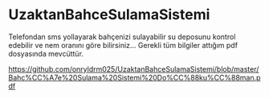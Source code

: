 # UzaktanBahceSulamaSistemi
Telefondan sms yollayarak bahçenizi sulayabilir su deposunu kontrol edebilir ve nem oranını göre bilirsiniz...
Gerekli tüm bilgiler attığım pdf dosyasında mevcüttür.

https://github.com/onryldrm025/UzaktanBahceSulamaSistemi/blob/master/Bahc%CC%A7e%20Sulama%20Sistemi%20Do%CC%88ku%CC%88man.pdf
